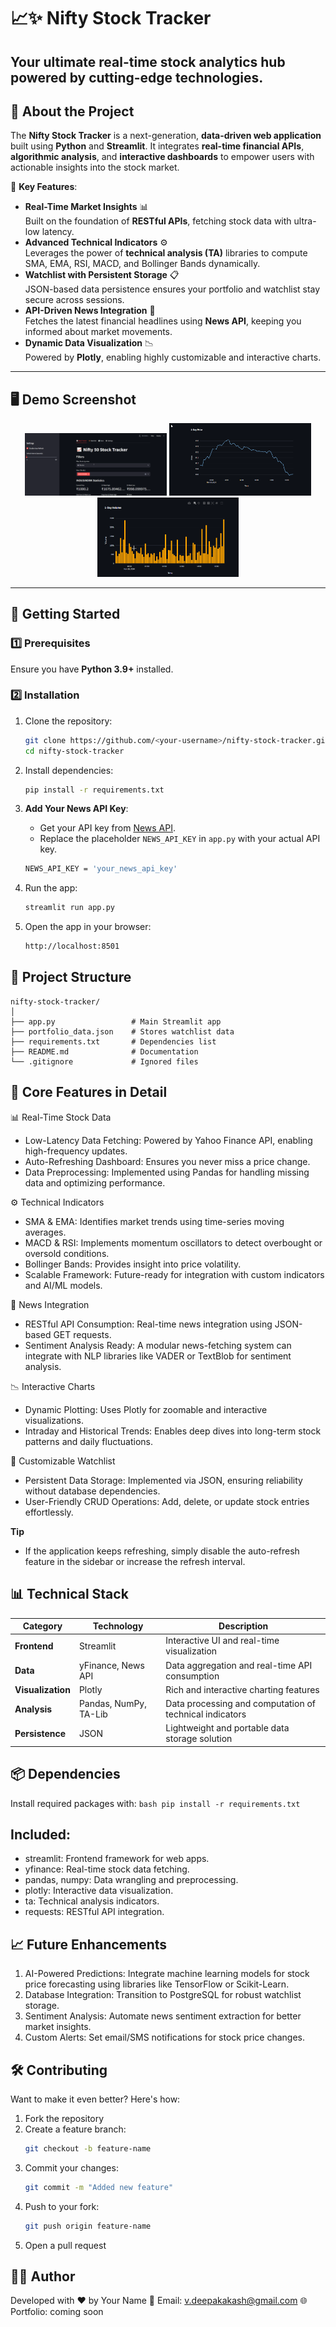 # 📈✨ **Nifty Stock Tracker**  
Your ultimate **real-time stock analytics hub** powered by cutting-edge technologies.
---

## 🚀 **About the Project**
The **Nifty Stock Tracker** is a next-generation, **data-driven web application** built using **Python** and **Streamlit**. It integrates **real-time financial APIs**, **algorithmic analysis**, and **interactive dashboards** to empower users with actionable insights into the stock market.

🔑 **Key Features**:  
- **Real-Time Market Insights** 📊  
  Built on the foundation of **RESTful APIs**, fetching stock data with ultra-low latency.  
- **Advanced Technical Indicators** ⚙️  
  Leverages the power of **technical analysis (TA)** libraries to compute SMA, EMA, RSI, MACD, and Bollinger Bands dynamically.  
- **Watchlist with Persistent Storage** 📋  
  JSON-based data persistence ensures your portfolio and watchlist stay secure across sessions.  
- **API-Driven News Integration** 📰  
  Fetches the latest financial headlines using **News API**, keeping you informed about market movements.  
- **Dynamic Data Visualization** 📉  
  Powered by **Plotly**, enabling highly customizable and interactive charts.  

---

## 🖥️ **Demo Screenshot**

<p align="center">
  <img src="images/dashboard.png" width="45%" />
  <img src="images/1dchart.png" width="45%" />
  <img src="images/volume.png" width="45%" />
</p>


---

## 🔧 **Getting Started**

### 1️⃣ Prerequisites  
Ensure you have **Python 3.9+** installed.  

### 2️⃣ Installation  

1. Clone the repository:  
   ```bash
   git clone https://github.com/<your-username>/nifty-stock-tracker.git
   cd nifty-stock-tracker
   ```

2. Install dependencies:
    ```bash
    pip install -r requirements.txt
    ```

3. **Add Your News API Key**:
   - Get your API key from [News API](https://newsapi.org).
   - Replace the placeholder `NEWS_API_KEY` in `app.py` with your actual API key.
   
    ```bash
    NEWS_API_KEY = 'your_news_api_key'
    ```

5. Run the app:
    ```bash
    streamlit run app.py
    ```

6. Open the app in your browser:
    ```bash
    http://localhost:8501
    ```

## 📁 Project Structure

    nifty-stock-tracker/
    │
    ├── app.py                 # Main Streamlit app
    ├── portfolio_data.json    # Stores watchlist data
    ├── requirements.txt       # Dependencies list
    ├── README.md              # Documentation
    └── .gitignore             # Ignored files

## 🎨 Core Features in Detail

📊 Real-Time Stock Data
- Low-Latency Data Fetching: Powered by Yahoo Finance API, enabling high-frequency updates.
- Auto-Refreshing Dashboard: Ensures you never miss a price change.
- Data Preprocessing: Implemented using Pandas for handling missing data and optimizing performance.

⚙️ Technical Indicators
- SMA & EMA: Identifies market trends using time-series moving averages.
- MACD & RSI: Implements momentum oscillators to detect overbought or oversold conditions.
- Bollinger Bands: Provides insight into price volatility.
- Scalable Framework: Future-ready for integration with custom indicators and AI/ML models.

📰 News Integration
- RESTful API Consumption: Real-time news integration using JSON-based GET requests.
- Sentiment Analysis Ready: A modular news-fetching system can integrate with NLP libraries like VADER or TextBlob for sentiment analysis.

📉 Interactive Charts
- Dynamic Plotting: Uses Plotly for zoomable and interactive visualizations.
- Intraday and Historical Trends: Enables deep dives into long-term stock patterns and daily fluctuations.

💼 Customizable Watchlist
- Persistent Data Storage: Implemented via JSON, ensuring reliability without database dependencies.
- User-Friendly CRUD Operations: Add, delete, or update stock entries effortlessly.

**Tip**
- If the application keeps refreshing, simply disable the auto-refresh feature in the sidebar or increase the refresh interval. 

## 📊 Technical Stack

| **Category**         | **Technology**        | **Description**                                      |
|-----------------------|-----------------------|------------------------------------------------------|
| **Frontend**         | Streamlit             | Interactive UI and real-time visualization          |
| **Data**             | yFinance, News API    | Data aggregation and real-time API consumption      |
| **Visualization**    | Plotly                | Rich and interactive charting features              |
| **Analysis**         | Pandas, NumPy, TA-Lib | Data processing and computation of technical indicators |
| **Persistence**      | JSON                  | Lightweight and portable data storage solution      |

## 📦 Dependencies
Install required packages with:
    ```bash
    pip install -r requirements.txt
    ```

## Included:
- streamlit: Frontend framework for web apps.
- yfinance: Real-time stock data fetching.
- pandas, numpy: Data wrangling and preprocessing.
- plotly: Interactive data visualization.
- ta: Technical analysis indicators.
- requests: RESTful API integration.

## 📈 Future Enhancements

1. AI-Powered Predictions: Integrate machine learning models for stock price forecasting using libraries like TensorFlow or Scikit-Learn.
2. Database Integration: Transition to PostgreSQL for robust watchlist storage.
3. Sentiment Analysis: Automate news sentiment extraction for better market insights.
4. Custom Alerts: Set email/SMS notifications for stock price changes.

## 🛠 Contributing
Want to make it even better? Here's how:

1. Fork the repository
2. Create a feature branch:
    ```bash
    git checkout -b feature-name
    ```
3. Commit your changes:
    ```bash
    git commit -m "Added new feature"
    ```
4. Push to your fork:
    ```bash
    git push origin feature-name
    ```
5. Open a pull request

## 🧑‍💻 Author
Developed with ❤️ by Your Name
📧 Email: v.deepakakash@gmail.com
🌐 Portfolio: coming soon
